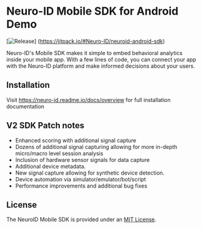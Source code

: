 # Neuro-ID Mobile SDK for Android Demo
[![Release](https://jitpack.io/v/User/Repo.svg)]
(https://jitpack.io/#Neuro-ID/neuroid-android-sdk)


Neuro-ID's Mobile SDK makes it simple to embed behavioral analytics inside your mobile app. With a few lines of code, you can connect your app with the Neuro-ID platform and make informed decisions about your users.

## Installation

Visit https://neuro-id.readme.io/docs/overview for full installation documentation

## V2 SDK Patch notes

* Enhanced scoring with additional signal capture
* Dozens of additional signal capturing allowing for more in-depth micro/macro level session analysis
* Inclusion of hardware sensor signals for data capture
* Additional device metadata.
* New signal capture allowing for synthetic device detection.
* Device automation via simulator/emulator/bot/script
* Performance improvements and additional bug fixes

## License

The NeuroID Mobile SDK is provided under an [MIT License](LICENSE).
